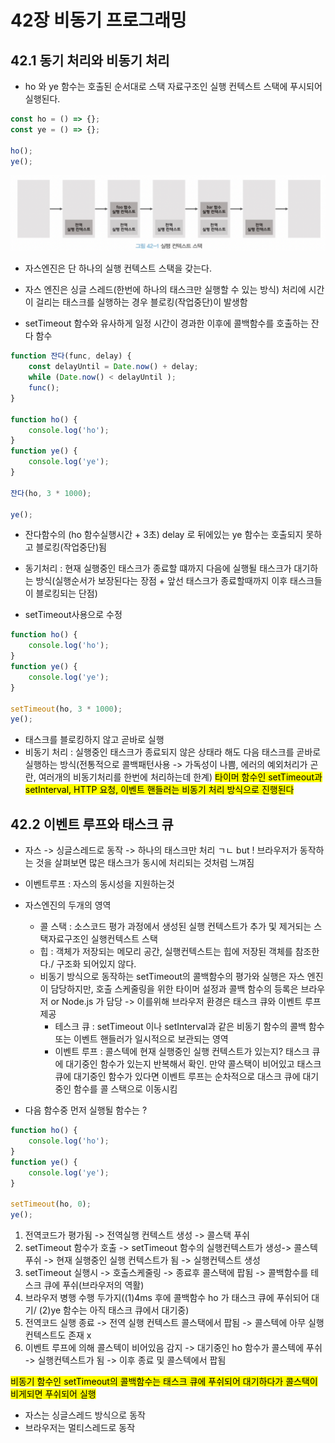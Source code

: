 # 42장 비동기 프로그래밍

## 42.1 동기 처리와 비동기 처리
- ho 와 ye 함수는 호출된 순서대로 스택 자료구조인 실행 컨텍스트 스택에 푸시되어 실행된다.
```js
const ho = () => {};
const ye = () => {};

ho();
ye();
```
<img src="img/42-1.png">

- 자스엔진은 단 하나의 실행 컨텍스트 스택을 갖는다.
- 자스 엔진은 싱글 스레드(한번에 하나의 태스크만 실행할 수 있는 방식) 처리에 시간이 걸리는 태스크를 실행하는 경우 블로킹(작업중단)이 발생함

- setTimeout 함수와 유사하게 일정 시간이 경과한 이후에 콜백함수를 호출하는 잔다 함수
```js
function 잔다(func, delay) {
    const delayUntil = Date.now() + delay;
    while (Date.now() < delayUntil );
    func();
}

function ho() {
    console.log('ho');
}
function ye() {
    console.log('ye');
}

잔다(ho, 3 * 1000);

ye();
```
- 잔다함수의 (ho 함수실행시간 + 3초) delay 로 뒤에있는 ye 함수는 호출되지 못하고 블로킹(작업중단)됨
- 동기처리 : 현재 실행중인 태스크가 종료할 떄까지 다음에 실행될 태스크가 대기하는 방식(실행순서가 보장된다는 장점 + 앞선 태스크가 종료할때까지 이후 태스크들이 블로킹되는 단점)

- setTimeout사용으로 수정
```js
function ho() {
    console.log('ho');
}
function ye() {
    console.log('ye');
}

setTimeout(ho, 3 * 1000);
ye();
```
- 태스크를 블로킹하지 않고 곧바로 실행
- 비동기 처리 : 실행중인 태스크가 종료되지 않은 상태라 해도 다음 태스크를 곧바로 실행하는 방식(전통적으로 콜백패턴사용 -> 가독성이 나쁨, 에러의 예외처리가 곤란, 여러개의 비동기처리를 한번에 처리하는데 한계)
<mark>타이머 함수인 setTimeout과 setInterval, HTTP 요청, 이벤트 핸들러는 비동기 처리 방식으로 진행된다</mark>

## 42.2 이벤트 루프와 태스크 큐
- 자스 -> 싱글스레드로 동작 -> 하나의 태스크만 처리 ㄱㄴ but ! 브라우저가 동작하는 것을 살펴보면 많은 태스크가 동시에 처리되는 것처럼 느껴짐
- 이벤트루프 : 자스의 동시성을 지원하는것
- 자스엔진의 두개의 영역
    - 콜 스택 : 소스코드 평가 과정에서 생성된 실행 컨텍스트가 추가 및 제거되는 스택자료구조인 실행컨텍스트 스택
    - 힙 : 객체가 저장되는 메모리 공간, 실행컨텍스트는 힙에 저장된 객체를 참조한다./ 구조화 되어있지 않다.
    - 비동기 방식으로 동작하는 setTimeout의 콜백함수의 평가와 실행은 자스 엔진이 담당하지만, 호출 스케줄링을 위한 타이머 설정과 콜백 함수의 등록은 브라우저 or Node.js 가 담당 -> 이를위해 브라우저 환경은 태스크 큐와 이벤트 루프 제공
        - 테스크 큐 : setTimeout 이나 setInterval과 같은 비동기 함수의 콜백 함수 또는 이벤트 핸들러가 일시적으로 보관되는 영역
        - 이벤트 루프 : 콜스텍에 현재 실행중인 실행 컨텍스트가 있는지? 태스크 큐에 대기중인 함수가 있는지 반복해서 확인. 만약 콜스택이 비어있고 태스크 큐에 대기중인 함수가 있다면 이벤트 루프는 순차적으로 대스크 큐에 대기중인 함수를 콜 스택으로 이동시킴

- 다음 함수중 먼저 실행될 함수는 ?
```js
function ho() {
    console.log('ho');
}
function ye() {
    console.log('ye');
}

setTimeout(ho, 0);
ye();
```        
1. 전역코드가 평가됨 -> 전역실행 컨텍스트 생성 -> 콜스택 푸쉬
2. setTimeout 함수가 호출 -> setTimeout 함수의 실행컨텍스트가 생성-> 콜스텍 푸쉬 -> 현재 실행중인 실행 컨텍스트가 됨 -> 실행컨텍스트 생성
3. setTimeout 실행시 -> 호출스케줄링 -> 종료후 콜스택에 팝됨 -> 콜백함수를 테스크 큐에 푸쉬(브라우저의 역활)
4. 브라우저 병행 수행 두가지((1)4ms 후에 콜백함수 ho 가 태스크 큐에 푸쉬되어 대기/ (2)ye 함수는 아직 태스크 큐에서 대기중)
5. 전역코드 실행 종료 -> 전역 실행 컨텍스트 콜스택에서 팝됨 -> 콜스텍에 아무 실행 컨텍스트도 존재 x
6. 이벤트 루프에 의해 콜스텍이 비어있음 감지 -> 대기중인 ho 함수가 콜스텍에 푸쉬 -> 실행컨텍스트가 됨 -> 이후 종료 및 콜스텍에서 팝됨

<mark> 비동기 함수인 setTimeout의 콜백함수는 태스크 큐에 푸쉬되어 대기하다가 콜스택이 비게되면 푸쉬되어 실행 </mark>
- 자스는 싱글스레드 방식으로 동작
- 브라우저는 멀티스레드로 동작